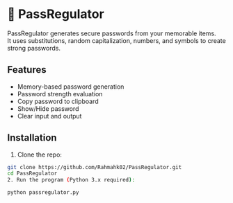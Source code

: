 # 🔐 PassRegulator

PassRegulator generates secure passwords from your memorable items.  
It uses substitutions, random capitalization, numbers, and symbols to create strong passwords.

## Features
- Memory-based password generation
- Password strength evaluation
- Copy password to clipboard
- Show/Hide password
- Clear input and output

## Installation
1. Clone the repo:
```bash
git clone https://github.com/Rahmahk02/PassRegulator.git
cd PassRegulator
2. Run the program (Python 3.x required):

python passregulator.py
